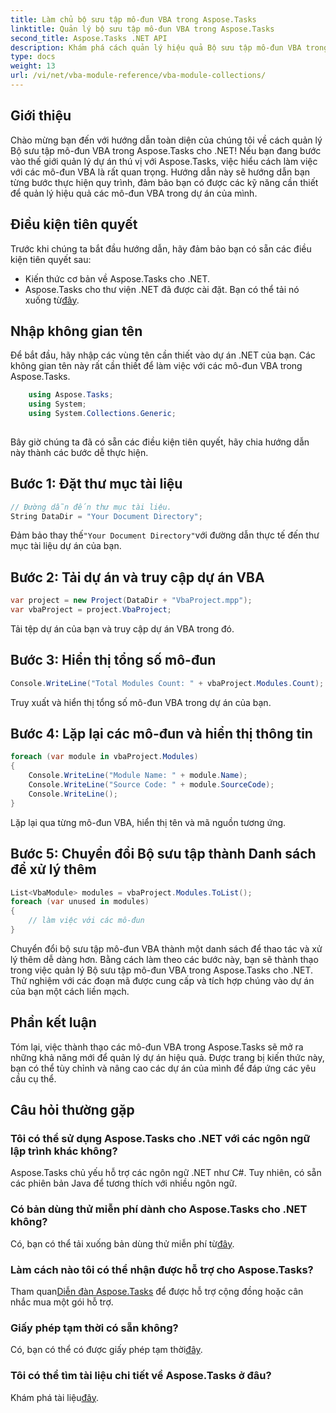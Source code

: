 ```yaml
---
title: Làm chủ bộ sưu tập mô-đun VBA trong Aspose.Tasks
linktitle: Quản lý bộ sưu tập mô-đun VBA trong Aspose.Tasks
second_title: Aspose.Tasks .NET API
description: Khám phá cách quản lý hiệu quả Bộ sưu tập mô-đun VBA trong Aspose.Tasks cho .NET. Hướng dẫn từng bước để tích hợp liền mạch vào dự án của bạn.
type: docs
weight: 13
url: /vi/net/vba-module-reference/vba-module-collections/
---
```

## Giới thiệu
Chào mừng bạn đến với hướng dẫn toàn diện của chúng tôi về cách quản lý Bộ sưu tập mô-đun VBA trong Aspose.Tasks cho .NET! Nếu bạn đang bước vào thế giới quản lý dự án thú vị với Aspose.Tasks, việc hiểu cách làm việc với các mô-đun VBA là rất quan trọng. Hướng dẫn này sẽ hướng dẫn bạn từng bước thực hiện quy trình, đảm bảo bạn có được các kỹ năng cần thiết để quản lý hiệu quả các mô-đun VBA trong dự án của mình.
## Điều kiện tiên quyết
Trước khi chúng ta bắt đầu hướng dẫn, hãy đảm bảo bạn có sẵn các điều kiện tiên quyết sau:
- Kiến thức cơ bản về Aspose.Tasks cho .NET.
-  Aspose.Tasks cho thư viện .NET đã được cài đặt. Bạn có thể tải nó xuống từ[đây](https://releases.aspose.com/tasks/net/).
## Nhập không gian tên
Để bắt đầu, hãy nhập các vùng tên cần thiết vào dự án .NET của bạn. Các không gian tên này rất cần thiết để làm việc với các mô-đun VBA trong Aspose.Tasks.
```csharp
    using Aspose.Tasks;
    using System;
    using System.Collections.Generic;
    
```
Bây giờ chúng ta đã có sẵn các điều kiện tiên quyết, hãy chia hướng dẫn này thành các bước dễ thực hiện.
## Bước 1: Đặt thư mục tài liệu
```csharp
// Đường dẫn đến thư mục tài liệu.
String DataDir = "Your Document Directory";
```
 Đảm bảo thay thế`"Your Document Directory"`với đường dẫn thực tế đến thư mục tài liệu dự án của bạn.
## Bước 2: Tải dự án và truy cập dự án VBA
```csharp
var project = new Project(DataDir + "VbaProject.mpp");
var vbaProject = project.VbaProject;
```
Tải tệp dự án của bạn và truy cập dự án VBA trong đó.
## Bước 3: Hiển thị tổng số mô-đun
```csharp
Console.WriteLine("Total Modules Count: " + vbaProject.Modules.Count);
```
Truy xuất và hiển thị tổng số mô-đun VBA trong dự án của bạn.
## Bước 4: Lặp lại các mô-đun và hiển thị thông tin
```csharp
foreach (var module in vbaProject.Modules)
{
    Console.WriteLine("Module Name: " + module.Name);
    Console.WriteLine("Source Code: " + module.SourceCode);
    Console.WriteLine();
}
```
Lặp lại qua từng mô-đun VBA, hiển thị tên và mã nguồn tương ứng.
## Bước 5: Chuyển đổi Bộ sưu tập thành Danh sách để xử lý thêm
```csharp
List<VbaModule> modules = vbaProject.Modules.ToList();
foreach (var unused in modules)
{
    // làm việc với các mô-đun
}
```
Chuyển đổi bộ sưu tập mô-đun VBA thành một danh sách để thao tác và xử lý thêm dễ dàng hơn.
Bằng cách làm theo các bước này, bạn sẽ thành thạo trong việc quản lý Bộ sưu tập mô-đun VBA trong Aspose.Tasks cho .NET. Thử nghiệm với các đoạn mã được cung cấp và tích hợp chúng vào dự án của bạn một cách liền mạch.
## Phần kết luận
Tóm lại, việc thành thạo các mô-đun VBA trong Aspose.Tasks sẽ mở ra những khả năng mới để quản lý dự án hiệu quả. Được trang bị kiến thức này, bạn có thể tùy chỉnh và nâng cao các dự án của mình để đáp ứng các yêu cầu cụ thể.
## Câu hỏi thường gặp
### Tôi có thể sử dụng Aspose.Tasks cho .NET với các ngôn ngữ lập trình khác không?
Aspose.Tasks chủ yếu hỗ trợ các ngôn ngữ .NET như C#. Tuy nhiên, có sẵn các phiên bản Java để tương thích với nhiều ngôn ngữ.
### Có bản dùng thử miễn phí dành cho Aspose.Tasks cho .NET không?
 Có, bạn có thể tải xuống bản dùng thử miễn phí từ[đây](https://releases.aspose.com/).
### Làm cách nào tôi có thể nhận được hỗ trợ cho Aspose.Tasks?
 Tham quan[Diễn đàn Aspose.Tasks](https://forum.aspose.com/c/tasks/15) để được hỗ trợ cộng đồng hoặc cân nhắc mua một gói hỗ trợ.
### Giấy phép tạm thời có sẵn không?
 Có, bạn có thể có được giấy phép tạm thời[đây](https://purchase.aspose.com/temporary-license/).
### Tôi có thể tìm tài liệu chi tiết về Aspose.Tasks ở đâu?
 Khám phá tài liệu[đây](https://reference.aspose.com/tasks/net/).